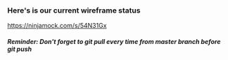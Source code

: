 ### Here's is our current wireframe status
https://ninjamock.com/s/54N31Gx

##### Reminder: Don't forget to git pull every time from master branch before git push
